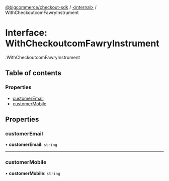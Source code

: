[@bigcommerce/checkout-sdk](../README.md) / [<internal\>](../modules/internal_.md) / WithCheckoutcomFawryInstrument

# Interface: WithCheckoutcomFawryInstrument

[<internal>](../modules/internal_.md).WithCheckoutcomFawryInstrument

## Table of contents

### Properties

- [customerEmail](internal_.WithCheckoutcomFawryInstrument.md#customeremail)
- [customerMobile](internal_.WithCheckoutcomFawryInstrument.md#customermobile)

## Properties

### customerEmail

• **customerEmail**: `string`

___

### customerMobile

• **customerMobile**: `string`
